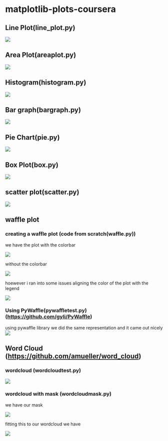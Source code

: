 # matplotlib-plots-coursera

## Line Plot(line_plot.py)

![](images/Haiti_Canada_immi.jpg)

## Area Plot(areaplot.py)
![](images/areaplot.png)

## Histogram(histogram.py)
![](images/histogram.png)
## Bar graph(bargraph.py)
![](images/barplot.png)
## Pie Chart(pie.py)
![](images/piechart.png)

## Box Plot(box.py)
![](images/box.png)

## scatter plot(scatter.py)
![](images/scatter.png)

## waffle plot
### creating a waffle plot  (code from scratch(waffle.py))

we have the plot with the colorbar

![](images/waffle.png)

without the colorbar

![](images/waffle1.png)

hoewever i ran into some issues aligning the color of the plot with the legend 



![](images/waffle2.png)
### Using PyWaffle(pywaffletest.py) (https://github.com/gyli/PyWaffle)
using pywaffle library we did the same representation and it came out nicely
![](images/test.png)

## Word Cloud  (https://github.com/amueller/word_cloud)

### wordcloud (wordcloudtest.py)

![](images/wordcloud.png)
### wordcloud with mask (wordcloudmask.py)

we have our mask

![](images/alice_mask.png)

fitting this to our wordcloud we have

![](images/wordcloudmask.png)
